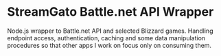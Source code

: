 # StreamGato Battle.net API Wrapper

Node.js wrapper to Battle.net API and selected Blizzard games. Handling endpoint access, authentication, caching and some data manipulation procedures so that other apps I work on focus only on consuming them.